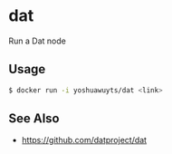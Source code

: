 # dat
Run a Dat node

## Usage
```sh
$ docker run -i yoshuawuyts/dat <link>
```

## See Also
- https://github.com/datproject/dat
